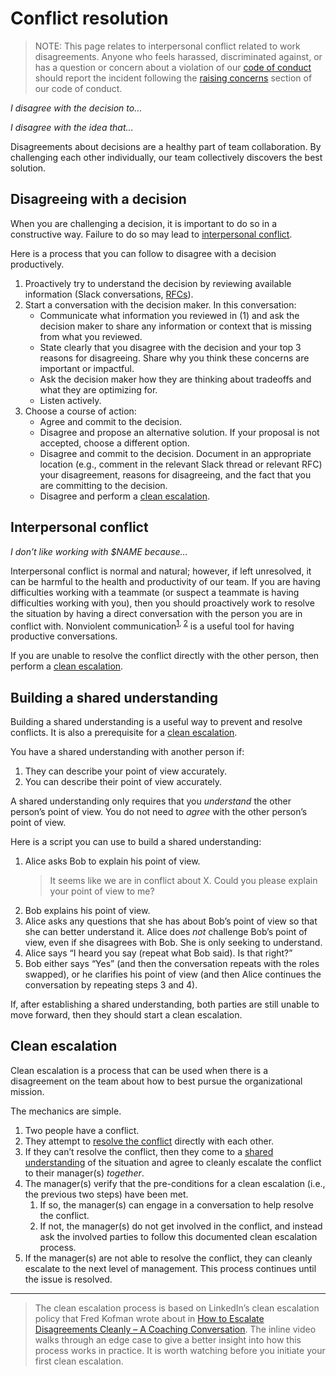 # Conflict resolution

> NOTE: This page relates to interpersonal conflict related to work disagreements. Anyone who feels harassed, discriminated against, or has a question or concern about a violation of our [code of conduct](code_of_conduct.md) should report the incident following the [raising concerns](code_of_conduct.md#raising-concerns) section of our code of conduct.

_I disagree with the decision to…_

_I disagree with the idea that…_

Disagreements about decisions are a healthy part of team collaboration. By challenging each other individually, our team collectively discovers the best solution.

## Disagreeing with a decision

When you are challenging a decision, it is important to do so in a constructive way. Failure to do so may lead to [interpersonal conflict](#interpersonal-conflict).

Here is a process that you can follow to disagree with a decision productively.

1. Proactively try to understand the decision by reviewing available information (Slack conversations, [RFCs](./rfcs/index.md)).
1. Start a conversation with the decision maker. In this conversation:
   - Communicate what information you reviewed in (1) and ask the decision maker to share any information or context that is missing from what you reviewed.
   - State clearly that you disagree with the decision and your top 3 reasons for disagreeing. Share why you think these concerns are important or impactful.
   - Ask the decision maker how they are thinking about tradeoffs and what they are optimizing for.
   - Listen actively.
1. Choose a course of action:
   - Agree and commit to the decision.
   - Disagree and propose an alternative solution. If your proposal is not accepted, choose a different option.
   - Disagree and commit to the decision. Document in an appropriate location (e.g., comment in the relevant Slack thread or relevant RFC) your disagreement, reasons for disagreeing, and the fact that you are committing to the decision.
   - Disagree and perform a [clean escalation](#clean-escalation).

## Interpersonal conflict

_I don’t like working with $NAME because…_

Interpersonal conflict is normal and natural; however, if left unresolved, it can be harmful to the health and productivity of our team. If you are having difficulties working with a teammate (or suspect a teammate is having difficulties working with you), then you should proactively work to resolve the situation by having a direct conversation with the person you are in conflict with. Nonviolent communication<sup><a href="http://www.citizenshandbook.org/nonviolent_communication.pdf">1</a>, <a href="https://www.nonviolentcommunication.com/pdf_files/4part_nvc_process.pdf">2</a></sup> is a useful tool for having productive conversations.

If you are unable to resolve the conflict directly with the other person, then perform a [clean escalation](#clean-escalation).

## Building a shared understanding

Building a shared understanding is a useful way to prevent and resolve conflicts. It is also a prerequisite for a [clean escalation](#clean-escalation).

You have a shared understanding with another person if:

1. They can describe your point of view accurately.
1. You can describe their point of view accurately.

A shared understanding only requires that you _understand_ the other person’s point of view. You do not need to _agree_ with the other person’s point of view.

Here is a script you can use to build a shared understanding:

1. Alice asks Bob to explain his point of view.
   > It seems like we are in conflict about X. Could you please explain your point of view to me?
1. Bob explains his point of view.
1. Alice asks any questions that she has about Bob’s point of view so that she can better understand it. Alice does _not_ challenge Bob’s point of view, even if she disagrees with Bob. She is only seeking to understand.
1. Alice says “I heard you say (repeat what Bob said). Is that right?”
1. Bob either says “Yes” (and then the conversation repeats with the roles swapped), or he clarifies his point of view (and then Alice continues the conversation by repeating steps 3 and 4).

If, after establishing a shared understanding, both parties are still unable to move forward, then they should start a clean escalation.

## Clean escalation

Clean escalation is a process that can be used when there is a disagreement on the team about how to best pursue the organizational mission.

The mechanics are simple.

1. Two people have a conflict.
1. They attempt to [resolve the conflict](#conflict-resolution) directly with each other.
1. If they can’t resolve the conflict, then they come to a [shared understanding](#building-a-shared-understanding) of the situation and agree to cleanly escalate the conflict to their manager(s) _together_.
1. The manager(s) verify that the pre-conditions for a clean escalation (i.e., the previous two steps) have been met.
   1. If so, the manager(s) can engage in a conversation to help resolve the conflict.
   1. If not, the manager(s) do not get involved in the conflict, and instead ask the involved parties to follow this documented clean escalation process.
1. If the manager(s) are not able to resolve the conflict, they can cleanly escalate to the next level of management. This process continues until the issue is resolved.

---

> The clean escalation process is based on LinkedIn’s clean escalation policy that Fred Kofman wrote about in [How to Escalate Disagreements Cleanly – A Coaching Conversation](https://www.linkedin.com/pulse/how-escalate-disagreements-cleanly-coaching-77-fred-kofman/). The inline video walks through an edge case to give a better insight into how this process works in practice. It is worth watching before you initiate your first clean escalation.
